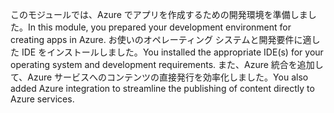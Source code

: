 <span data-ttu-id="36cb8-101">このモジュールでは、Azure でアプリを作成するための開発環境を準備しました。</span><span class="sxs-lookup"><span data-stu-id="36cb8-101">In this module, you prepared your development environment for creating apps in Azure.</span></span> <span data-ttu-id="36cb8-102">お使いのオペレーティング システムと開発要件に適した IDE をインストールしました。</span><span class="sxs-lookup"><span data-stu-id="36cb8-102">You installed the appropriate IDE(s) for your operating system and development requirements.</span></span> <span data-ttu-id="36cb8-103">また、Azure 統合を追加して、Azure サービスへのコンテンツの直接発行を効率化しました。</span><span class="sxs-lookup"><span data-stu-id="36cb8-103">You also added Azure integration to streamline the publishing of content directly to Azure services.</span></span>
